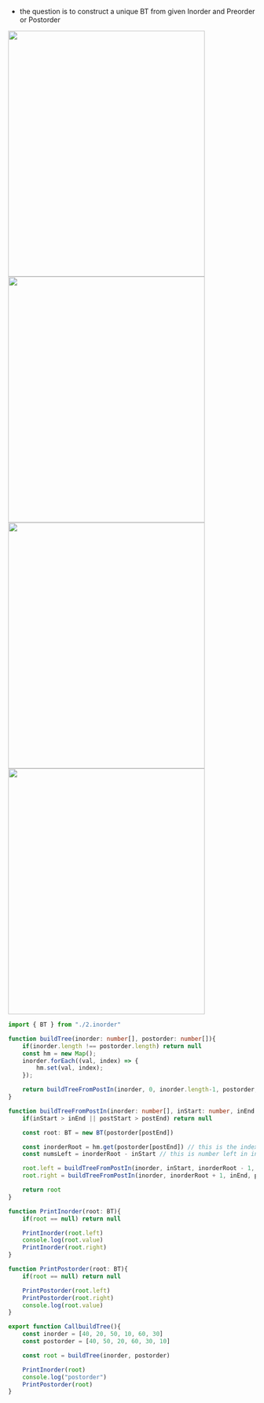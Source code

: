 - the question is to construct a unique BT from given Inorder and Preorder or Postorder

<img width=400 height=500 src="https://github.com/user-attachments/assets/42dacff6-132b-463e-b7b8-1f12ccbcedd2">

<img width=400 height=500 src="https://github.com/user-attachments/assets/675ce171-e453-4318-8ced-6672002ac0dd">


<img width=400 height=500 src="https://github.com/user-attachments/assets/50b3dca9-1b69-40c4-a6f3-75a3d04b8860">

<img width=400 height=500 src="https://github.com/user-attachments/assets/26b7cbe2-cee3-4342-a5e8-d9947aa78791">

```ts
import { BT } from "./2.inorder"

function buildTree(inorder: number[], postorder: number[]){
    if(inorder.length !== postorder.length) return null
    const hm = new Map();
    inorder.forEach((val, index) => {
        hm.set(val, index);
    });

    return buildTreeFromPostIn(inorder, 0, inorder.length-1, postorder, 0, postorder.length-1, hm)
}

function buildTreeFromPostIn(inorder: number[], inStart: number, inEnd: number, postorder: number[], postStart: number, postEnd: number, hm: Map<number, number>){
    if(inStart > inEnd || postStart > postEnd) return null

    const root: BT = new BT(postorder[postEnd])

    const inorderRoot = hm.get(postorder[postEnd]) // this is the index of inorder root
    const numsLeft = inorderRoot - inStart // this is number left in inorder 

    root.left = buildTreeFromPostIn(inorder, inStart, inorderRoot - 1, postorder, postStart, postStart + numsLeft - 1, hm)
    root.right = buildTreeFromPostIn(inorder, inorderRoot + 1, inEnd, postorder,  postStart + numsLeft, postEnd - 1, hm)

    return root
}

function PrintInorder(root: BT){
    if(root == null) return null

    PrintInorder(root.left)
    console.log(root.value)
    PrintInorder(root.right)
}

function PrintPostorder(root: BT){
    if(root == null) return null

    PrintPostorder(root.left)
    PrintPostorder(root.right)
    console.log(root.value)
}

export function CallbuildTree(){
    const inorder = [40, 20, 50, 10, 60, 30]
    const postorder = [40, 50, 20, 60, 30, 10]

    const root = buildTree(inorder, postorder)

    PrintInorder(root)
    console.log("postorder")
    PrintPostorder(root)
}

```
